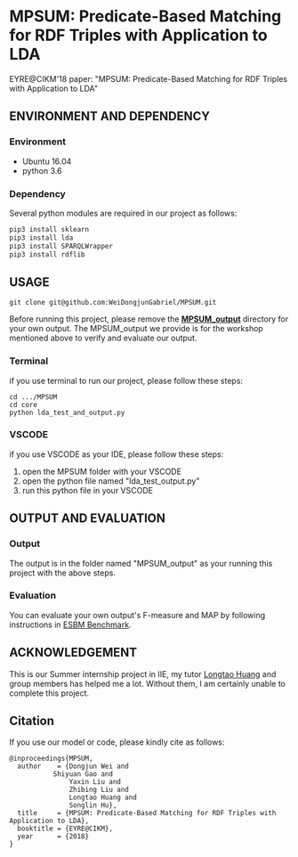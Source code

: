 # MPSUM: Predicate-Based Matching for RDF Triples with Application to LDA<br>
EYRE@CIKM'18 paper: "MPSUM: Predicate-Based Matching for RDF Triples with Application to LDA"
## ENVIRONMENT AND DEPENDENCY
### Environment

- Ubuntu 16.04
- python 3.6 

### Dependency
Several python modules are required in our project as follows:
```python
pip3 install sklearn
pip3 install lda
pip3 install SPARQLWrapper
pip3 install rdflib
```
## USAGE
```linux
git clone git@github.com:WeiDongjunGabriel/MPSUM.git
```
Before running this project, please remove the **[MPSUM_output](./MPSUM_output)** directory for your own output. The MPSUM_output we provide is for the workshop mentioned above to verify and evaluate our output.
### Terminal 
if you use terminal to run our project, please follow these steps:
```linux
cd .../MPSUM
cd core 
python lda_test_and_output.py
```
### VSCODE
if you use VSCODE as your IDE, please follow these steps:
1. open the MPSUM folder with your VSCODE
2. open the python file named "lda_test_output.py"
3. run this python file in your VSCODE
## OUTPUT AND EVALUATION
### Output
The output is in the folder named "MPSUM_output" as your running this project with the above steps.
### Evaluation
You can evaluate your own output's F-measure and MAP by following instructions in [ESBM Benchmark](http://ws.nju.edu.cn/summarization/esbm/).
## ACKNOWLEDGEMENT
This is our Summer internship project in IIE, my tutor [Longtao Huang](http://people.ucas.edu.cn/~huanglongtao) and group members has helped me a lot. Without them, I am certainly unable to complete this project.<br>
## Citation
If you use our model or code, please kindly cite as follows:
```
@inproceedings{MPSUM,
  author    = {Dongjun Wei and
  	       Shiyuan Gao and
               Yaxin Liu and
               Zhibing Liu and
               Longtao Huang and 
               Songlin Hu},
  title     = {MPSUM: Predicate-Based Matching for RDF Triples with Application to LDA},
  booktitle = {EYRE@CIKM},
  year      = {2018}
}
```
